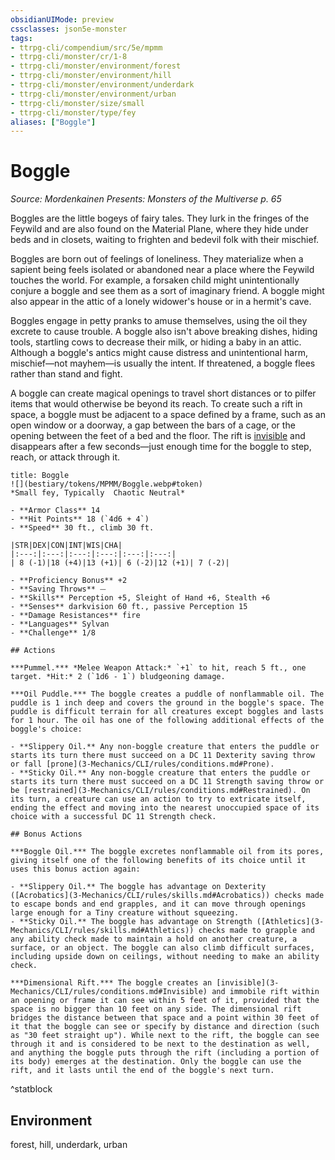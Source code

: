```yaml
---
obsidianUIMode: preview
cssclasses: json5e-monster
tags:
- ttrpg-cli/compendium/src/5e/mpmm
- ttrpg-cli/monster/cr/1-8
- ttrpg-cli/monster/environment/forest
- ttrpg-cli/monster/environment/hill
- ttrpg-cli/monster/environment/underdark
- ttrpg-cli/monster/environment/urban
- ttrpg-cli/monster/size/small
- ttrpg-cli/monster/type/fey
aliases: ["Boggle"]
---
```

# Boggle
*Source: Mordenkainen Presents: Monsters of the Multiverse p. 65*  

Boggles are the little bogeys of fairy tales. They lurk in the fringes of the Feywild and are also found on the Material Plane, where they hide under beds and in closets, waiting to frighten and bedevil folk with their mischief.

Boggles are born out of feelings of loneliness. They materialize when a sapient being feels isolated or abandoned near a place where the Feywild touches the world. For example, a forsaken child might unintentionally conjure a boggle and see them as a sort of imaginary friend. A boggle might also appear in the attic of a lonely widower's house or in a hermit's cave.

Boggles engage in petty pranks to amuse themselves, using the oil they excrete to cause trouble. A boggle also isn't above breaking dishes, hiding tools, startling cows to decrease their milk, or hiding a baby in an attic. Although a boggle's antics might cause distress and unintentional harm, mischief—not mayhem—is usually the intent. If threatened, a boggle flees rather than stand and fight.

A boggle can create magical openings to travel short distances or to pilfer items that would otherwise be beyond its reach. To create such a rift in space, a boggle must be adjacent to a space defined by a frame, such as an open window or a doorway, a gap between the bars of a cage, or the opening between the feet of a bed and the floor. The rift is [invisible](3-Mechanics/CLI/rules/conditions.md#Invisible) and disappears after a few seconds—just enough time for the boggle to step, reach, or attack through it.

```ad-statblock
title: Boggle
![](bestiary/tokens/MPMM/Boggle.webp#token)
*Small fey, Typically  Chaotic Neutral*

- **Armor Class** 14
- **Hit Points** 18 (`4d6 + 4`)
- **Speed** 30 ft., climb 30 ft.

|STR|DEX|CON|INT|WIS|CHA|
|:---:|:---:|:---:|:---:|:---:|:---:|
| 8 (-1)|18 (+4)|13 (+1)| 6 (-2)|12 (+1)| 7 (-2)|

- **Proficiency Bonus** +2
- **Saving Throws** ⏤
- **Skills** Perception +5, Sleight of Hand +6, Stealth +6
- **Senses** darkvision 60 ft., passive Perception 15
- **Damage Resistances** fire
- **Languages** Sylvan
- **Challenge** 1/8

## Actions

***Pummel.*** *Melee Weapon Attack:* `+1` to hit, reach 5 ft., one target. *Hit:* 2 (`1d6 - 1`) bludgeoning damage.

***Oil Puddle.*** The boggle creates a puddle of nonflammable oil. The puddle is 1 inch deep and covers the ground in the boggle's space. The puddle is difficult terrain for all creatures except boggles and lasts for 1 hour. The oil has one of the following additional effects of the boggle's choice:

- **Slippery Oil.** Any non-boggle creature that enters the puddle or starts its turn there must succeed on a DC 11 Dexterity saving throw or fall [prone](3-Mechanics/CLI/rules/conditions.md#Prone).  
- **Sticky Oil.** Any non-boggle creature that enters the puddle or starts its turn there must succeed on a DC 11 Strength saving throw or be [restrained](3-Mechanics/CLI/rules/conditions.md#Restrained). On its turn, a creature can use an action to try to extricate itself, ending the effect and moving into the nearest unoccupied space of its choice with a successful DC 11 Strength check.  

## Bonus Actions

***Boggle Oil.*** The boggle excretes nonflammable oil from its pores, giving itself one of the following benefits of its choice until it uses this bonus action again:

- **Slippery Oil.** The boggle has advantage on Dexterity ([Acrobatics](3-Mechanics/CLI/rules/skills.md#Acrobatics)) checks made to escape bonds and end grapples, and it can move through openings large enough for a Tiny creature without squeezing.  
- **Sticky Oil.** The boggle has advantage on Strength ([Athletics](3-Mechanics/CLI/rules/skills.md#Athletics)) checks made to grapple and any ability check made to maintain a hold on another creature, a surface, or an object. The boggle can also climb difficult surfaces, including upside down on ceilings, without needing to make an ability check.  

***Dimensional Rift.*** The boggle creates an [invisible](3-Mechanics/CLI/rules/conditions.md#Invisible) and immobile rift within an opening or frame it can see within 5 feet of it, provided that the space is no bigger than 10 feet on any side. The dimensional rift bridges the distance between that space and a point within 30 feet of it that the boggle can see or specify by distance and direction (such as "30 feet straight up"). While next to the rift, the boggle can see through it and is considered to be next to the destination as well, and anything the boggle puts through the rift (including a portion of its body) emerges at the destination. Only the boggle can use the rift, and it lasts until the end of the boggle's next turn.
```
^statblock

## Environment

forest, hill, underdark, urban